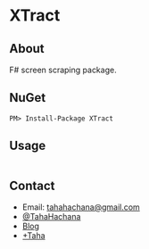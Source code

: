 XTract
======

About
-----

F# screen scraping package.

NuGet
-----

	PM> Install-Package XTract

Usage
-----
```fsharp

```

Contact
-------

* Email: tahahachana@gmail.com
* [@TahaHachana](https://twitter.com/TahaHachana "Twitter")
* [Blog](http://fsharp-code.blogspot.com/)
* [+Taha](https://plus.google.com/103826666258148033768/ "Google+")